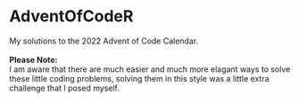 # AdventOfCodeR

My solutions to the 2022 Advent of Code Calendar.</br></br>
**Please Note:**</br>I am aware that there are much easier and much more elagant ways to solve these little coding problems, solving them in this style was a little extra challenge that I posed myself.
